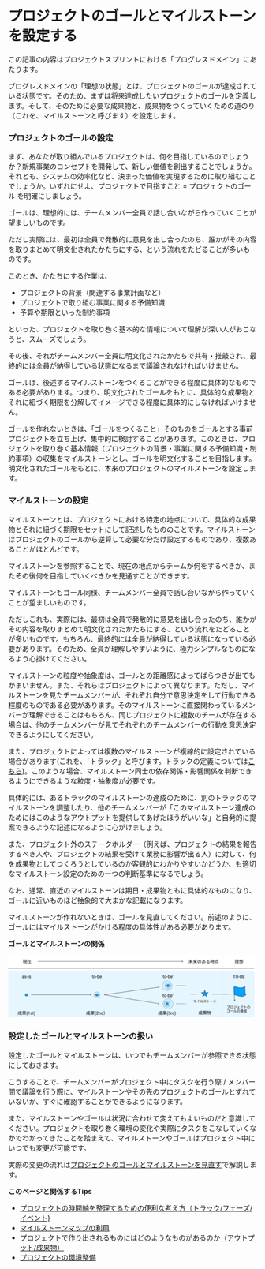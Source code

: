 # プロジェクトのゴールとマイルストーンを設定する

この記事の内容はプロジェクトスプリントにおける「プログレスドメイン」にあたります。

プログレスドメインの「理想の状態」とは、プロジェクトのゴールが達成されている状態です。そのため、まずは将来達成したいプロジェクトのゴールを定義します。そして、そのために必要な成果物と、成果物をつくっていくための道のり（これを、マイルストーンと呼びます）を設定します。

### **プロジェクトのゴールの設定**

まず、あなたが取り組んでいるプロジェクトは、何を目指しているのでしょうか？新規事業のコンセプトを開発して、新しい価値を創出することでしょうか。それとも、システムの効率化など、決まった価値を実現するために取り組むことでしょうか。いずれにせよ、プロジェクトで目指すこと = プロジェクトのゴール を明確にしましょう。

ゴールは、理想的には、チームメンバー全員で話し合いながら作っていくことが望ましいものです。

ただし実際には、最初は全員で発散的に意見を出し合ったのち、誰かがその内容を取りまとめて明文化されたかたちにする、という流れをたどることが多いものです。

このとき、かたちにする作業は、

* プロジェクトの背景（関連する事業計画など）
* プロジェクトで取り組む事業に関する予備知識
* 予算や期限といった制約事項

といった、プロジェクトを取り巻く基本的な情報について理解が深い人がおこなうと、スムーズでしょう。

その後、それがチームメンバー全員に明文化されたかたちで共有・推敲され、最終的には全員が納得している状態になるまで議論されなければいけません。

ゴールは、後述するマイルストーンをつくることができる程度に具体的なものである必要があります。つまり、明文化されたゴールをもとに、具体的な成果物とそれに紐づく期限を分解してイメージできる程度に具体的にしなければいけません。

ゴールを作れないときは、「ゴールをつくること」そのものをゴールとする事前プロジェクトを立ち上げ、集中的に検討することがあります。このときは、プロジェクトを取り巻く基本情報（プロジェクトの背景・事業に関する予備知識・制約事項）の収集をマイルストーンとし、ゴールを明文化することを目指します。明文化されたゴールをもとに、本来のプロジェクトのマイルストーンを設定します。

### **マイルストーンの設定**

マイルストーンとは、プロジェクトにおける特定の地点について、具体的な成果物とそれに紐づく期限をセットにして記述したもののことです。マイルストーンはプロジェクトのゴールから逆算して必要な分だけ設定するものであり、複数あることがほとんどです。

マイルストーンを参照することで、現在の地点からチームが何をするべきか、またその後何を目指していくべきかを見通すことができます。

マイルストーンもゴール同様、チームメンバー全員で話し合いながら作っていくことが望ましいものです。

ただしこれも、実際には、最初は全員で発散的に意見を出し合ったのち、誰かがその内容を取りまとめて明文化されたかたちにする、という流れをたどることが多いものです。もちろん、最終的には全員が納得している状態になっている必要があります。そのため、全員が理解しやすいように、極力シンプルなものになるよう心掛けてください。

マイルストーンの粒度や抽象度は、ゴールとの距離感によってばらつきが出てもかまいません。また、それらはプロジェクトによって異なります。ただし、マイルストーンを見たチームメンバーが、それぞれ自分で意思決定をして行動できる程度のものである必要があります。そのマイルストーンに直接関わっているメンバーが理解できることはもちろん、同じプロジェクトに複数のチームが存在する場合は、他のチームメンバーが見てそれぞれのチームメンバーの行動を意思決定できるようにしてください。

また、プロジェクトによっては複数のマイルストーンが複線的に設定されている場合があります(これを、「トラック」と呼びます。トラックの定義については[こちら](../tips/purojekutonowosurutamenonaetorakkufzuibento.md))。このような場合、マイルストーン同士の依存関係・影響関係を判断できるようにできるような粒度・抽象度が必要です。

具体的には、あるトラックのマイルストーンの達成のために、別のトラックのマイルストーンを調整したり、他のチームメンバーが「このマイルストーン達成のためにはこのようなアウトプットを提供してあげたほうがいいな」と自発的に提案できるような記述になるように心がけましょう。

また、プロジェクト外のステークホルダー（例えば、プロジェクトの結果を報告するべき人や、プロジェクトの結果を受けて業務に影響が出る人）に対して、何を成果物としてつくろうとしているのか客観的にわかりやすいかどうか、も適切なマイルストーン設定のための一つの判断基準になるでしょう。

なお、通常、直近のマイルストーンは期日・成果物ともに具体的なものになり、ゴールに近いものほど抽象的で大まかな記載になります。

マイルストーンが作れないときは、ゴールを見直してください。前述のように、ゴールにはマイルストーンがかける程度の具体性がある必要があります。

**ゴールとマイルストーンの関係**

![ (Project Sprint CODE Essentialsより引用）](../../ja/images/goal-milestone.png)

### **設定したゴールとマイルストーンの扱い**

設定したゴールとマイルストーンは、いつでもチームメンバーが参照できる状態にしておきます。

こうすることで、チームメンバーがプロジェクト中にタスクを行う際 / メンバー間で議論を行う際に、マイルストーンやその先のプロジェクトのゴールとずれていないか、すぐに確認することができるようになります。

また、マイルストーンやゴールは状況に合わせて変えてもよいものだと意識してください。プロジェクトを取り巻く環境の変化や実際にタスクをこなしていくなかでわかってきたことを踏まえて、マイルストーンやゴールはプロジェクト中にいつでも変更が可能です。

実際の変更の流れは[プロジェクトのゴールとマイルストーンを見直す](purojekutonogrutomairusutnwosu.md)で解説します。

**このページと関係するTips**

* [プロジェクトの時間軸を整理するための便利な考え方（トラック/フェーズ/イベント)](../tips/purojekutonowosurutamenonaetorakkufzuibento.md)
* [マイルストーンマップの利用](../tips/mairusutnmappuno.md)
* [プロジェクトで作り出されるものにはどのようなものがあるのか（アウトプット/成果物）](../tips/purojekutoderisarerumononihadonoyounamonogaarunokaautoputto.md)
* [プロジェクトの環境整備](../tips/purojekutono.md)
